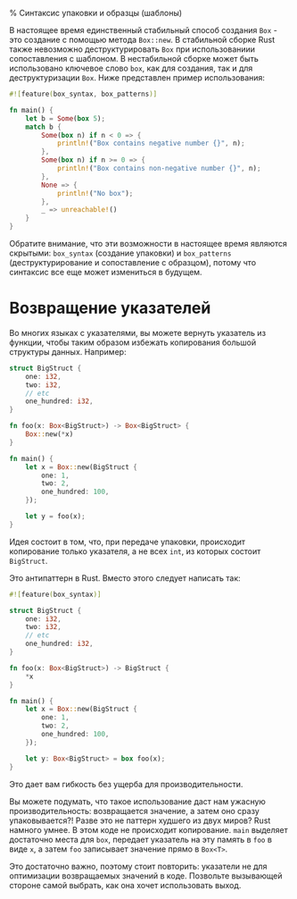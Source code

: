 % Синтаксис упаковки и образцы (шаблоны)

В настоящее время единственный стабильный способ создания `Box` - это создание с
помощью метода `Box::new`. В стабильной сборке Rust также невозможно
деструктурировать `Box` при использованиии сопоставления с шаблоном. В
нестабильной сборке может быть использовано ключевое слово `box`, как для
создания, так и для деструктуризации `Box`. Ниже представлен пример
использования:

```rust
#![feature(box_syntax, box_patterns)]

fn main() {
    let b = Some(box 5);
    match b {
        Some(box n) if n < 0 => {
            println!("Box contains negative number {}", n);
        },
        Some(box n) if n >= 0 => {
            println!("Box contains non-negative number {}", n);
        },
        None => {
            println!("No box");
        },
        _ => unreachable!()
    }
}
```

Обратите внимание, что эти возможности в настоящее время являются скрытыми:
`box_syntax` (создание упаковки) и `box_patterns` (деструктурирование и
сопоставление с образцом), потому что синтаксис все еще может измениться в
будущем.

# Возвращение указателей

Во многих языках с указателями, вы можете вернуть указатель из функции, чтобы
таким образом избежать копирования большой структуры данных. Например:

```rust
struct BigStruct {
    one: i32,
    two: i32,
    // etc
    one_hundred: i32,
}

fn foo(x: Box<BigStruct>) -> Box<BigStruct> {
    Box::new(*x)
}

fn main() {
    let x = Box::new(BigStruct {
        one: 1,
        two: 2,
        one_hundred: 100,
    });

    let y = foo(x);
}
```

Идея состоит в том, что, при передаче упаковки, происходит копирование только
указателя, а не всех `int`, из которых состоит `BigStruct`.

Это антипаттерн в Rust. Вместо этого следует написать так:

```rust
#![feature(box_syntax)]

struct BigStruct {
    one: i32,
    two: i32,
    // etc
    one_hundred: i32,
}

fn foo(x: Box<BigStruct>) -> BigStruct {
    *x
}

fn main() {
    let x = Box::new(BigStruct {
        one: 1,
        two: 2,
        one_hundred: 100,
    });

    let y: Box<BigStruct> = box foo(x);
}
```

Это дает вам гибкость без ущерба для производительности.

Вы можете подумать, что такое использование даст нам ужасную производительность:
возвращается значение, а затем оно сразу упаковывается?! Разве это не паттерн
худшего из двух миров? Rust намного умнее. В этом коде не происходит
копирование. `main` выделяет достаточно места для `box`, передает указатель на
эту память в `foo` в виде `x`, а затем `foo` записывает значение прямо в
`Box<T>`.

Это достаточно важно, поэтому стоит повторить: указатели не для оптимизации
возвращаемых значений в коде. Позвольте вызывающей стороне самой выбрать, как
она хочет использовать выход.
